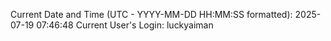 Current Date and Time (UTC - YYYY-MM-DD HH:MM:SS formatted): 2025-07-19 07:46:48
Current User's Login: luckyaiman
